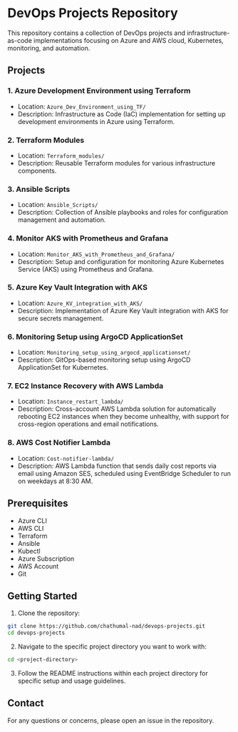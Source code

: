 # DevOps Projects Repository

This repository contains a collection of DevOps projects and infrastructure-as-code implementations focusing on Azure and AWS cloud, Kubernetes, monitoring, and automation.

## Projects

### 1. Azure Development Environment using Terraform
- Location: `Azure_Dev_Environment_using_TF/`
- Description: Infrastructure as Code (IaC) implementation for setting up development environments in Azure using Terraform.

### 2. Terraform Modules
- Location: `Terraform_modules/`
- Description: Reusable Terraform modules for various infrastructure components.

### 3. Ansible Scripts
- Location: `Ansible_Scripts/`
- Description: Collection of Ansible playbooks and roles for configuration management and automation.

### 4. Monitor AKS with Prometheus and Grafana
- Location: `Monitor_AKS_with_Prometheus_and_Grafana/`
- Description: Setup and configuration for monitoring Azure Kubernetes Service (AKS) using Prometheus and Grafana.

### 5. Azure Key Vault Integration with AKS
- Location: `Azure_KV_integration_with_AKS/`
- Description: Implementation of Azure Key Vault integration with AKS for secure secrets management.

### 6. Monitoring Setup using ArgoCD ApplicationSet
- Location: `Monitoring_setup_using_argocd_applicationset/`
- Description: GitOps-based monitoring setup using ArgoCD ApplicationSet for Kubernetes.

### 7. EC2 Instance Recovery with AWS Lambda
- Location: `Instance_restart_lambda/`
- Description: Cross-account AWS Lambda solution for automatically rebooting EC2 instances when they become unhealthy, with support for cross-region operations and email notifications.

### 8. AWS Cost Notifier Lambda
- Location: `Cost-notifier-lambda/`
- Description: AWS Lambda function that sends daily cost reports via email using Amazon SES, scheduled using EventBridge Scheduler to run on weekdays at 8:30 AM.

## Prerequisites

- Azure CLI
- AWS CLI
- Terraform
- Ansible
- Kubectl
- Azure Subscription
- AWS Account
- Git

## Getting Started

1. Clone the repository:
```bash
git clone https://github.com/chathumal-nad/devops-projects.git
cd devops-projects
```

2. Navigate to the specific project directory you want to work with:
```bash
cd <project-directory>
```

3. Follow the README instructions within each project directory for specific setup and usage guidelines.

## Contact

For any questions or concerns, please open an issue in the repository.
